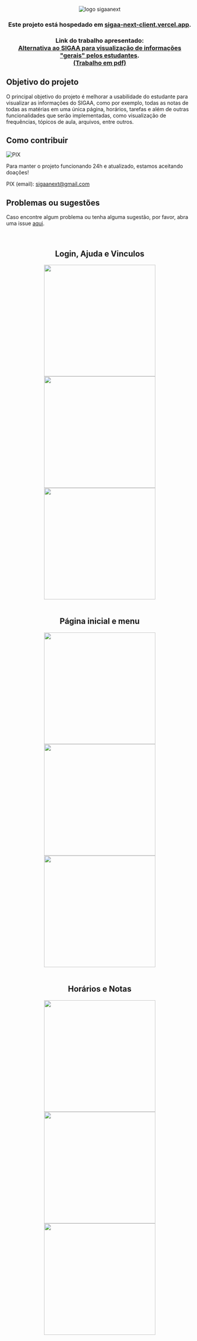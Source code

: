 <div align="center">

![logo sigaanext](docs/images/logo.png)
### Este projeto está hospedado em [sigaa-next-client.vercel.app](https://sigaa-next-client.vercel.app/). <br>
</div>
<div align="center">

### Link do trabalho apresentado:<br> [Alternativa ao SIGAA para visualização de informações "gerais" pelos estudantes](https://www.even3.com.br/anais/encontro_emi_ifsc/519811-alternativa-ao-sigaa-para-visualizacao-de-informacoes-globais-pelos-estudantes/). <br> <a href="docs/images/519811.pdf">(Trabalho em pdf)</a>
</div>

## Objetivo do projeto

O principal objetivo do projeto é melhorar a usabilidade do estudante para visualizar as informações do SIGAA, como por exemplo, todas as notas de todas as matérias em uma única página, horários, tarefas e além de outras funcionalidades que serão implementadas, como visualização de frequências, tópicos de aula, arquivos, entre outros.
<br>

## Como contribuir

![PIX](https://user-images.githubusercontent.com/33992396/99478349-ff1b1280-2932-11eb-8776-1942bbe1a52a.png)

Para manter o projeto funcionando 24h e atualizado, estamos aceitando doações!

PIX (email): <a href="mailto:sigaanext@gmail.com">sigaanext@gmail.com</a>
<br>

## Problemas ou sugestões

Caso encontre algum problema ou tenha alguma sugestão, por favor, abra uma issue [aqui](https://github.com/dduartee/sigaa-next-client/issues/new).



<br>
<div align="center">

<h2>Login, Ajuda e Vinculos</h2>
<img src="docs/images/Login.png" width="300" />
<img src="docs/images/Ajuda.png" width="300" />
<img src="docs/images/Vinculos.png" width="300" />
</div>
<br>
<div align="center">

<h2>Página inicial e menu</h2>
<img src="docs/images/Atividades.png" width="300" />
<img src="docs/images/Matérias.png" width="300" />
<img src="docs/images/Menu.png" width="300" />
</div>

<br>
<div align="center">

<h2>Horários e Notas</h2>
<img src="docs/images/Horários.png" width="300" />
<img src="docs/images/Notas.png" width="300" />
<img src="docs/images/Notas2.png" width="300" />
</div>
